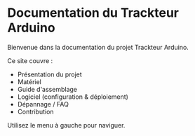 # Documentation du Trackteur Arduino

Bienvenue dans la documentation du projet Trackteur Arduino.

Ce site couvre :

- Présentation du projet
- Matériel
- Guide d'assemblage
- Logiciel (configuration & déploiement)
- Dépannage / FAQ
- Contribution

Utilisez le menu à gauche pour naviguer.